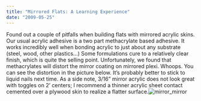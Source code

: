 ```yaml
---
title: "Mirrored Flats: A Learning Experience"
date: "2009-05-25"
---
```


Found out a couple of pitfalls when building flats with mirrored acrylic skins. Our usual acrylic adhesive is a two part methacrylate based adhesive. It works incredibly well when bonding acrylic to just about any substrate (steel, wood, other plastics...) Some formulations cure to a relatively clear finish, which is quite the selling point. Unfortunately, we found that methacrylates will distort the mirror coating on mirrored plexi. Whoops. You can see the distortion in the picture below. It’s probably better to stick to liquid nails next time. As a side note, 3/16” mirror acrylic does not look great with toggles on 2’ centers; I recommend a thinner acrylic sheet contact cemented over a plywood skin to realize a flatter surface.![mirror_mirror](../images/mirror_mirror.jpg "mirror_mirror")
